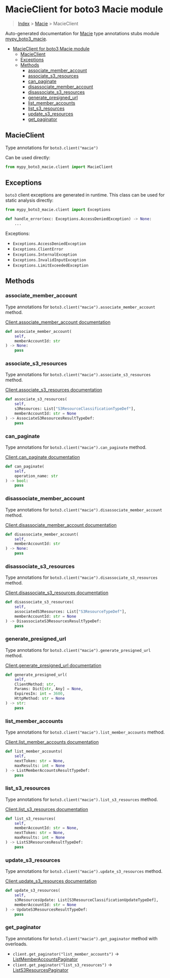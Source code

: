# MacieClient for boto3 Macie module

> [Index](../index.md) > [Macie](./index.md) > MacieClient

Auto-generated documentation for [Macie](https://boto3.amazonaws.com/v1/documentation/api/latest/reference/services/macie.html#Macie)
type annotations stubs module [mypy_boto3_macie](https://pypi.org/project/mypy-boto3-macie/).

- [MacieClient for boto3 Macie module](#macieclient-for-boto3-macie-module)
  - [MacieClient](#macieclient)
  - [Exceptions](#exceptions)
  - [Methods](#methods)
    - [associate_member_account](#associate_member_account)
    - [associate_s3_resources](#associate_s3_resources)
    - [can_paginate](#can_paginate)
    - [disassociate_member_account](#disassociate_member_account)
    - [disassociate_s3_resources](#disassociate_s3_resources)
    - [generate_presigned_url](#generate_presigned_url)
    - [list_member_accounts](#list_member_accounts)
    - [list_s3_resources](#list_s3_resources)
    - [update_s3_resources](#update_s3_resources)
    - [get_paginator](#get_paginator)

## MacieClient

Type annotations for `boto3.client("macie")`

Can be used directly:

```python
from mypy_boto3_macie.client import MacieClient
```

## Exceptions


`boto3` client exceptions are generated in runtime. This class can be used for static analysis directly:

```python
from mypy_boto3_macie.client import Exceptions

def handle_error(exc: Exceptions.AccessDeniedException) -> None:
    ...
```


Exceptions:

- `Exceptions.AccessDeniedException`
- `Exceptions.ClientError`
- `Exceptions.InternalException`
- `Exceptions.InvalidInputException`
- `Exceptions.LimitExceededException`


## Methods


### associate_member_account

Type annotations for `boto3.client("macie").associate_member_account` method.

[Client.associate_member_account documentation](https://boto3.amazonaws.com/v1/documentation/api/latest/reference/services/macie.html#Macie.Client.associate_member_account)

```python
def associate_member_account(
    self,
    memberAccountId: str
) -> None:
    pass
```

### associate_s3_resources

Type annotations for `boto3.client("macie").associate_s3_resources` method.

[Client.associate_s3_resources documentation](https://boto3.amazonaws.com/v1/documentation/api/latest/reference/services/macie.html#Macie.Client.associate_s3_resources)

```python
def associate_s3_resources(
    self,
    s3Resources: List["S3ResourceClassificationTypeDef"],
    memberAccountId: str = None
) -> AssociateS3ResourcesResultTypeDef:
    pass
```

### can_paginate

Type annotations for `boto3.client("macie").can_paginate` method.

[Client.can_paginate documentation](https://boto3.amazonaws.com/v1/documentation/api/latest/reference/services/macie.html#Macie.Client.can_paginate)

```python
def can_paginate(
    self,
    operation_name: str
) -> bool:
    pass
```

### disassociate_member_account

Type annotations for `boto3.client("macie").disassociate_member_account` method.

[Client.disassociate_member_account documentation](https://boto3.amazonaws.com/v1/documentation/api/latest/reference/services/macie.html#Macie.Client.disassociate_member_account)

```python
def disassociate_member_account(
    self,
    memberAccountId: str
) -> None:
    pass
```

### disassociate_s3_resources

Type annotations for `boto3.client("macie").disassociate_s3_resources` method.

[Client.disassociate_s3_resources documentation](https://boto3.amazonaws.com/v1/documentation/api/latest/reference/services/macie.html#Macie.Client.disassociate_s3_resources)

```python
def disassociate_s3_resources(
    self,
    associatedS3Resources: List["S3ResourceTypeDef"],
    memberAccountId: str = None
) -> DisassociateS3ResourcesResultTypeDef:
    pass
```

### generate_presigned_url

Type annotations for `boto3.client("macie").generate_presigned_url` method.

[Client.generate_presigned_url documentation](https://boto3.amazonaws.com/v1/documentation/api/latest/reference/services/macie.html#Macie.Client.generate_presigned_url)

```python
def generate_presigned_url(
    self,
    ClientMethod: str,
    Params: Dict[str, Any] = None,
    ExpiresIn: int = 3600,
    HttpMethod: str = None
) -> str:
    pass
```

### list_member_accounts

Type annotations for `boto3.client("macie").list_member_accounts` method.

[Client.list_member_accounts documentation](https://boto3.amazonaws.com/v1/documentation/api/latest/reference/services/macie.html#Macie.Client.list_member_accounts)

```python
def list_member_accounts(
    self,
    nextToken: str = None,
    maxResults: int = None
) -> ListMemberAccountsResultTypeDef:
    pass
```

### list_s3_resources

Type annotations for `boto3.client("macie").list_s3_resources` method.

[Client.list_s3_resources documentation](https://boto3.amazonaws.com/v1/documentation/api/latest/reference/services/macie.html#Macie.Client.list_s3_resources)

```python
def list_s3_resources(
    self,
    memberAccountId: str = None,
    nextToken: str = None,
    maxResults: int = None
) -> ListS3ResourcesResultTypeDef:
    pass
```

### update_s3_resources

Type annotations for `boto3.client("macie").update_s3_resources` method.

[Client.update_s3_resources documentation](https://boto3.amazonaws.com/v1/documentation/api/latest/reference/services/macie.html#Macie.Client.update_s3_resources)

```python
def update_s3_resources(
    self,
    s3ResourcesUpdate: List[S3ResourceClassificationUpdateTypeDef],
    memberAccountId: str = None
) -> UpdateS3ResourcesResultTypeDef:
    pass
```



### get_paginator

Type annotations for `boto3.client("macie").get_paginator` method with overloads.

- `client.get_paginator("list_member_accounts")` -> [ListMemberAccountsPaginator](./paginators.md#listmemberaccountspaginator)
- `client.get_paginator("list_s3_resources")` -> [ListS3ResourcesPaginator](./paginators.md#lists3resourcespaginator)


